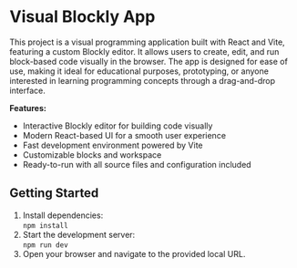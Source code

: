 # Visual Blockly App

This project is a visual programming application built with React and Vite, featuring a custom Blockly editor. It allows users to create, edit, and run block-based code visually in the browser. The app is designed for ease of use, making it ideal for educational purposes, prototyping, or anyone interested in learning programming concepts through a drag-and-drop interface.

**Features:**
- Interactive Blockly editor for building code visually
- Modern React-based UI for a smooth user experience
- Fast development environment powered by Vite
- Customizable blocks and workspace
- Ready-to-run with all source files and configuration included

## Getting Started

1. Install dependencies:  
   `npm install`
2. Start the development server:  
   `npm run dev`
3. Open your browser and navigate to the provided local URL. 